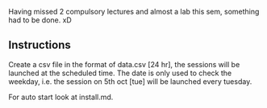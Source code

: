 Having missed 2 compulsory lectures and almost a lab this sem, something had to be done. xD

## Instructions
Create a csv file in the format of data.csv [24 hr], the sessions will be launched at the scheduled time. The date is only used to check the weekday, i.e. the session on 5th oct [tue] will be launched every tuesday. 


 For auto start look at install.md. 
